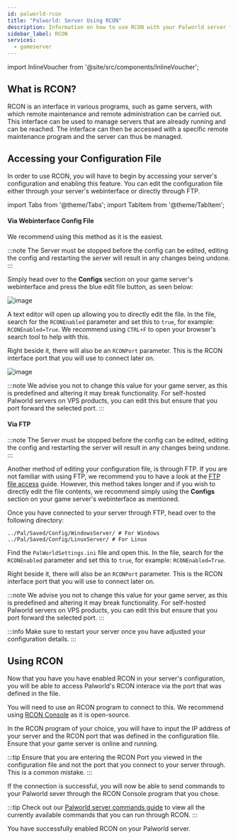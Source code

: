 ```yaml
---
id: palworld-rcon
title: "Palworld: Server Using RCON"
description: Information on how to use RCON with your Palworld server from ZAP-Hosting to manage your server - ZAP-Hosting.com documentation
sidebar_label: RCON
services:
  - gameserver
---
```


import InlineVoucher from '@site/src/components/InlineVoucher';

## What is RCON?

RCON is an interface in various programs, such as game servers, with which remote maintenance and remote administration can be carried out. This interface can be used to manage servers that are already running and can be reached. The interface can then be accessed with a specific remote maintenance program and the server can thus be managed.

<InlineVoucher />

## Accessing your Configuration File

In order to use RCON, you will have to begin by accessing your server's configuration and enabling this feature. You can edit the configuration file either through your server's webinterface or directly through FTP.

import Tabs from '@theme/Tabs';
import TabItem from '@theme/TabItem';

<Tabs>
<TabItem value="configs" label="Via WI Config file">

#### Via Webinterface Config File

We recommend using this method as it is the easiest. 

:::note
The Server must be stopped before the config can be edited, editing the config and restarting the server will result in any changes being undone.
:::

Simply head over to the **Configs** section on your game server's webinterface and press the blue edit file button, as seen below:

![image](https://github.com/zaphosting/docs/assets/42719082/53c8acad-7347-4c3e-85bf-5ae0ad423fc6)

A text editor will open up allowing you to directly edit the file. In the file, search for the `RCONEnabled` parameter and set this to `true`, for example: `RCONEnabled=True`. We recommend using `CTRL+F` to open your browser's search tool to help with this.

Right beside it, there will also be an `RCONPort` parameter. This is the RCON interface port that you will use to connect later on.

![image](https://github.com/zaphosting/docs/assets/42719082/39871736-7ea1-4fb8-85b8-7f5e311cdba4)

:::note
We advise you not to change this value for your game server, as this is predefined and altering it may break functionality. For self-hosted Palworld servers on VPS products, you can edit this but ensure that you port forward the selected port.
:::

</TabItem>

<TabItem value="ftp" label="Via FTP">

#### Via FTP

:::note
The Server must be stopped before the config can be edited, editing the config and restarting the server will result in any changes being undone.
:::

Another method of editing your configuration file, is through FTP. If you are not familiar with using FTP, we recommend you to have a look at the [FTP file access](gameserver-ftpaccess.md) guide. However, this method takes longer and if you wish to directly edit the file contents, we recommend simply using the **Configs** section on your game server's webinterface as mentioned.

Once you have connected to your server through FTP, head over to the following directory:
```
../Pal/Saved/Config/WindowsServer/ # For Windows
../Pal/Saved/Config/LinuxServer/ # For Linux
```

Find the `PalWorldSettings.ini` file and open this. In the file, search for the `RCONEnabled` parameter and set this to `true`, for example: `RCONEnabled=True`.

Right beside it, there will also be an `RCONPort` parameter. This is the RCON interface port that you will use to connect later on.

:::note
We advise you not to change this value for your game server, as this is predefined and altering it may break functionality. For self-hosted Palworld servers on VPS products, you can edit this but ensure that you port forward the selected port.
:::

</TabItem>
</Tabs>

:::info
Make sure to restart your server once you have adjusted your configuration details.
:::

## Using RCON

Now that you have you have enabled RCON in your server's configuration, you will be able to access Palworld's RCON interace via the port that was defined in the file.

You will need to use an RCON program to connect to this. We recommend using [RCON Console](https://sourceforge.net/projects/rconconsole/) as it is open-source.

In the RCON program of your choice, you will have to input the IP address of your server and the RCON port that was defined in the configuration file. Ensure that your game server is online and running.

:::tip
Ensure that you are entering the RCON Port you viewed in the configuration file and not the port that you connect to your server through. This is a common mistake.
:::

If the connection is successful, you will now be able to send commands to your Palworld sever through the RCON Console program that you chose.

:::tip
Check out our [Palworld server commands guide](palworld-server-commands.md) to view all the currently available commands that you can run through RCON.
:::

You have successfully enabled RCON on your Palworld server.